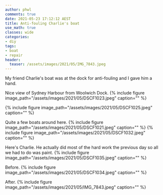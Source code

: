```yaml
---
author: phwl
comments: true
date: 2021-05-23 17:12:12 AEST
title: Anti-fouling Charlie's boat
use_math: true
classes: wide
categories:
- diy
tags:
- boat
- repair
header:
  teaser: /assets/images/2021/05/IMG_7843.jpeg
---
```

My friend Charlie's boat was at the dock for anti-fouling and I gave him a 
hand.


Nice view of Sydney Harbour from Woolwich Dock.
{% include figure image_path="/assets/images/2021/05/DSCF1023.jpeg" caption="" %}

{% include figure image_path="/assets/images/2021/05/DSCF1025.jpeg" caption="" %}

Quite a few boats around here.
{% include figure image_path="/assets/images/2021/05/DSCF1021.jpeg" caption="" %}
{% include figure image_path="/assets/images/2021/05/DSCF1032.jpeg" caption="" %}

Here's Charlie. He actually did most of the hard work the previous day so all we had to do was paint.
{% include figure image_path="/assets/images/2021/05/DSCF1035.jpeg" caption="" %}

Before.
{% include figure image_path="/assets/images/2021/05/DSCF1034.jpeg" caption="" %}

After.
{% include figure image_path="/assets/images/2021/05/IMG_7843.jpeg" caption="" %}
